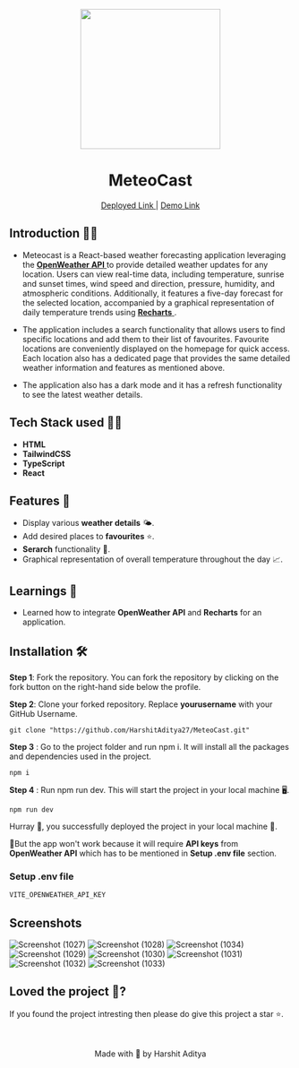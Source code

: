 <p align='center'><img src='https://github.com/user-attachments/assets/511ff359-5457-4dc0-90c0-9be4b2df5937' width="250" ></p>
<h1 align='center'>MeteoCast</h1> 

<p align='center'> <a href="https://meteocast.netlify.app/">Deployed Link </a> | <a href="https://youtu.be/U-OtSAssjiQ">Demo Link</a> </p>


## Introduction 🐱‍💻
- Meteocast is a React-based weather forecasting application leveraging the <a href="https://openweathermap.org/"> **OpenWeather API** </a> to provide detailed weather updates for any location. Users can view real-time data, including temperature, sunrise and sunset times, wind speed and direction, pressure, humidity, and atmospheric conditions. Additionally, it features a five-day forecast for the selected location, accompanied by a graphical representation of daily temperature trends using <a href="https://recharts.org/en-US/"> **Recharts** </a>.

- The application includes a search functionality that allows users to find specific locations and add them to their list of favourites. Favourite locations are conveniently displayed on the homepage for quick access. Each location also has a dedicated page that provides the same detailed weather information and features as mentioned above.

- The application also has a dark mode and it has a refresh functionality to see the latest weather details. 


## Tech Stack used 👨‍💻

- **HTML**
- **TailwindCSS** 
- **TypeScript** 
- **React**

## Features 🧰
- Display various **weather details** 🌤️.
- Add desired places to **favourites** ⭐.
- **Serarch** functionality 🔎.
- Graphical representation of overall temperature throughout the day 📈. 

## Learnings 📝
  
- Learned how to integrate **OpenWeather API** and **Recharts** for an application. 
 
## Installation 🛠️
  **Step 1**: Fork the repository. You can fork the repository by clicking on the fork button on the right-hand side below the profile.<br> 

  **Step 2**: Clone your forked repository. Replace **yourusername** with your GitHub Username. 
  
  ```
git clone "https://github.com/HarshitAditya27/MeteoCast.git"
``` 
  **Step 3** : Go to the project folder and run npm i. It will install all the packages and dependencies used in the project. 
  
  ```
npm i
``` 
  **Step 4** : Run npm run dev. This will start the project in your local machine 🖥️.  
  
  ```
npm run dev
``` 
Hurray 🥳, you successfully deployed the project in your local machine 🎉.  

🚨But the app won't work because it will require **API keys** from **OpenWeather API** which has to be mentioned in **Setup .env file** section.

 ### Setup .env file

```js
VITE_OPENWEATHER_API_KEY
``` 

  ## Screenshots  
![Screenshot (1027)](https://github.com/user-attachments/assets/4372be8c-ac2c-4f75-aac1-2b7156442fa3)
![Screenshot (1028)](https://github.com/user-attachments/assets/d67841b1-e667-419d-a3b7-43db0a82869a)
![Screenshot (1034)](https://github.com/user-attachments/assets/7123e31d-9fac-4444-8756-6c3c4a942f2a)
![Screenshot (1029)](https://github.com/user-attachments/assets/99a1d8ad-6c39-4e6f-a8c7-dce53ac00232)
![Screenshot (1030)](https://github.com/user-attachments/assets/f3a03d6e-1ecc-4bc0-baa1-06652419b50c)
![Screenshot (1031)](https://github.com/user-attachments/assets/b488e496-93ce-4864-a2dc-19173658553d)
![Screenshot (1032)](https://github.com/user-attachments/assets/db845a34-5efd-48e5-ac8e-0757558a6213)
![Screenshot (1033)](https://github.com/user-attachments/assets/2376bb4e-6cd6-4e7b-b520-87f255a8d7b3)

  ## Loved the project 💖? 
  
  If you found the project intresting then please do give this project a star ⭐. 
  <br> <br> <br>
   <p align="center" width="100%">
   Made with 💖 by Harshit Aditya   
</p>


